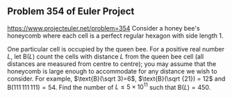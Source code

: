 ## Problem 354 of Euler Project 
https://www.projecteuler.net/problem=354
Consider a honey bee's honeycomb where each cell is a perfect regular hexagon with side length $1$.



One particular cell is occupied by the queen bee.
For a positive real number $L$, let $\text{B}(L)$ count the cells with distance $L$ from the queen bee cell (all distances are measured from centre to centre); you may assume that the honeycomb is large enough to accommodate for any distance we wish to consider. 
For example, $\text{B}(\sqrt 3)=6$, $\text{B}(\sqrt {21}) = 12$ and $\text{B}(111\,111\,111) = 54$.
Find the number of $L \le 5 \times 10^{11}$ such that $\text{B}(L) = 450$.